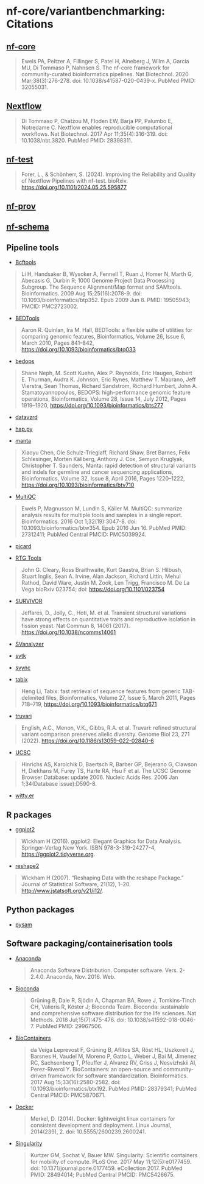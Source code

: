 # nf-core/variantbenchmarking: Citations

## [nf-core](https://pubmed.ncbi.nlm.nih.gov/32055031/)

> Ewels PA, Peltzer A, Fillinger S, Patel H, Alneberg J, Wilm A, Garcia MU, Di Tommaso P, Nahnsen S. The nf-core framework for community-curated bioinformatics pipelines. Nat Biotechnol. 2020 Mar;38(3):276-278. doi: 10.1038/s41587-020-0439-x. PubMed PMID: 32055031.

## [Nextflow](https://pubmed.ncbi.nlm.nih.gov/28398311/)

> Di Tommaso P, Chatzou M, Floden EW, Barja PP, Palumbo E, Notredame C. Nextflow enables reproducible computational workflows. Nat Biotechnol. 2017 Apr 11;35(4):316-319. doi: 10.1038/nbt.3820. PubMed PMID: 28398311.

## [nf-test](https://doi.org/10.1101/2024.05.25.595877)

> Forer, L., & Schönherr, S. (2024). Improving the Reliability and Quality of Nextflow Pipelines with nf-test. bioRxiv. https://doi.org/10.1101/2024.05.25.595877

## [nf-prov](https://github.com/nextflow-io/nf-prov)

## [nf-schema](https://nextflow-io.github.io/nf-schema/latest/)

## Pipeline tools

- [Bcftools](http://samtools.github.io/bcftools/bcftools.html)

> Li H, Handsaker B, Wysoker A, Fennell T, Ruan J, Homer N, Marth G, Abecasis G, Durbin R; 1000 Genome Project Data Processing Subgroup. The Sequence Alignment/Map format and SAMtools. Bioinformatics. 2009 Aug 15;25(16):2078-9. doi: 10.1093/bioinformatics/btp352. Epub 2009 Jun 8. PMID: 19505943; PMCID: PMC2723002.

- [BEDTools](https://bedtools.readthedocs.io/)

> Aaron R. Quinlan, Ira M. Hall, BEDTools: a flexible suite of utilities for comparing genomic features, Bioinformatics, Volume 26, Issue 6, March 2010, Pages 841–842, https://doi.org/10.1093/bioinformatics/btq033

- [bedops](https://bedops.readthedocs.io/en/latest/)

> Shane Neph, M. Scott Kuehn, Alex P. Reynolds, Eric Haugen, Robert E. Thurman, Audra K. Johnson, Eric Rynes, Matthew T. Maurano, Jeff Vierstra, Sean Thomas, Richard Sandstrom, Richard Humbert, John A. Stamatoyannopoulos, BEDOPS: high-performance genomic feature operations, Bioinformatics, Volume 28, Issue 14, July 2012, Pages 1919–1920, https://doi.org/10.1093/bioinformatics/bts277

- [datavzrd](https://datavzrd.github.io/docs/index.html)

- [hap.py](https://www.illumina.com/products/by-type/informatics-products/basespace-sequence-hub/apps/hap-py-benchmarking.html)

- [manta](https://github.com/Illumina/manta/blob/v1.6.0/docs/userGuide/README.md)

> Xiaoyu Chen, Ole Schulz-Trieglaff, Richard Shaw, Bret Barnes, Felix Schlesinger, Morten Källberg, Anthony J. Cox, Semyon Kruglyak, Christopher T. Saunders, Manta: rapid detection of structural variants and indels for germline and cancer sequencing applications, Bioinformatics, Volume 32, Issue 8, April 2016, Pages 1220–1222, https://doi.org/10.1093/bioinformatics/btv710

- [MultiQC](https://pubmed.ncbi.nlm.nih.gov/27312411/)

> Ewels P, Magnusson M, Lundin S, Käller M. MultiQC: summarize analysis results for multiple tools and samples in a single report. Bioinformatics. 2016 Oct 1;32(19):3047-8. doi: 10.1093/bioinformatics/btw354. Epub 2016 Jun 16. PubMed PMID: 27312411; PubMed Central PMCID: PMC5039924.

- [picard](https://gatk.broadinstitute.org/hc/en-us/articles/360036712531-CreateSequenceDictionary-Picard)

- [RTG Tools](https://www.realtimegenomics.com/products/rtg-tools)

> John G. Cleary, Ross Braithwaite, Kurt Gaastra, Brian S. Hilbush, Stuart Inglis, Sean A. Irvine, Alan Jackson, Richard Littin, Mehul Rathod, David Ware, Justin M. Zook, Len Trigg, Francisco M. De La Vega bioRxiv 023754; doi: https://doi.org/10.1101/023754

- [SURVIVOR](https://github.com/fritzsedlazeck/SURVIVOR/wiki)

> Jeffares, D., Jolly, C., Hoti, M. et al. Transient structural variations have strong effects on quantitative traits and reproductive isolation in fission yeast. Nat Commun 8, 14061 (2017). https://doi.org/10.1038/ncomms14061

- [SVanalyzer](https://svanalyzer.readthedocs.io/en/latest/index.html)

- [svtk](https://github.com/broadinstitute/gatk-sv/tree/master/src/svtk)

- [svync](https://github.com/nvnieuwk/svync)

- [tabix](https://www.htslib.org/doc/tabix.html)

> Heng Li, Tabix: fast retrieval of sequence features from generic TAB-delimited files, Bioinformatics, Volume 27, Issue 5, March 2011, Pages 718–719, https://doi.org/10.1093/bioinformatics/btq671

- [truvari](https://github.com/ACEnglish/truvari)

> English, A.C., Menon, V.K., Gibbs, R.A. et al. Truvari: refined structural variant comparison preserves allelic diversity. Genome Biol 23, 271 (2022). https://doi.org/10.1186/s13059-022-02840-6

- [UCSC](http://hgdownload.cse.ucsc.edu/admin/exe)

> Hinrichs AS, Karolchik D, Baertsch R, Barber GP, Bejerano G, Clawson H, Diekhans M, Furey TS, Harte RA, Hsu F et al. The UCSC Genome Browser Database: update 2006. Nucleic Acids Res. 2006 Jan 1;34(Database issue):D590-8.

- [witty.er](https://github.com/Illumina/witty.er)

## R packages

- [ggplot2](https://ggplot2.tidyverse.org/)

> Wickham H (2016). ggplot2: Elegant Graphics for Data Analysis. Springer-Verlag New York. ISBN 978-3-319-24277-4, https://ggplot2.tidyverse.org.

- [reshape2](https://cran.r-project.org/web/packages/reshape2/index.html)

> Wickham H (2007). “Reshaping Data with the reshape Package.” Journal of Statistical Software, 21(12), 1–20. http://www.jstatsoft.org/v21/i12/.

## Python packages

- [pysam](https://pandas.pydata.org/)

## Software packaging/containerisation tools

- [Anaconda](https://anaconda.com)

  > Anaconda Software Distribution. Computer software. Vers. 2-2.4.0. Anaconda, Nov. 2016. Web.

- [Bioconda](https://pubmed.ncbi.nlm.nih.gov/29967506/)

  > Grüning B, Dale R, Sjödin A, Chapman BA, Rowe J, Tomkins-Tinch CH, Valieris R, Köster J; Bioconda Team. Bioconda: sustainable and comprehensive software distribution for the life sciences. Nat Methods. 2018 Jul;15(7):475-476. doi: 10.1038/s41592-018-0046-7. PubMed PMID: 29967506.

- [BioContainers](https://pubmed.ncbi.nlm.nih.gov/28379341/)

  > da Veiga Leprevost F, Grüning B, Aflitos SA, Röst HL, Uszkoreit J, Barsnes H, Vaudel M, Moreno P, Gatto L, Weber J, Bai M, Jimenez RC, Sachsenberg T, Pfeuffer J, Alvarez RV, Griss J, Nesvizhskii AI, Perez-Riverol Y. BioContainers: an open-source and community-driven framework for software standardization. Bioinformatics. 2017 Aug 15;33(16):2580-2582. doi: 10.1093/bioinformatics/btx192. PubMed PMID: 28379341; PubMed Central PMCID: PMC5870671.

- [Docker](https://dl.acm.org/doi/10.5555/2600239.2600241)

  > Merkel, D. (2014). Docker: lightweight linux containers for consistent development and deployment. Linux Journal, 2014(239), 2. doi: 10.5555/2600239.2600241.

- [Singularity](https://pubmed.ncbi.nlm.nih.gov/28494014/)

  > Kurtzer GM, Sochat V, Bauer MW. Singularity: Scientific containers for mobility of compute. PLoS One. 2017 May 11;12(5):e0177459. doi: 10.1371/journal.pone.0177459. eCollection 2017. PubMed PMID: 28494014; PubMed Central PMCID: PMC5426675.
